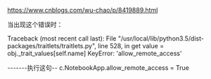

https://www.cnblogs.com/wu-chao/p/8419889.html


当出现这个错误时：

Traceback (most recent call last):
  File "/usr/local/lib/python3.5/dist-packages/traitlets/traitlets.py", line 528, in get
    value = obj._trait_values[self.name]
KeyError: 'allow_remote_access'


-------执行这句--
c.NotebookApp.allow_remote_access = True

